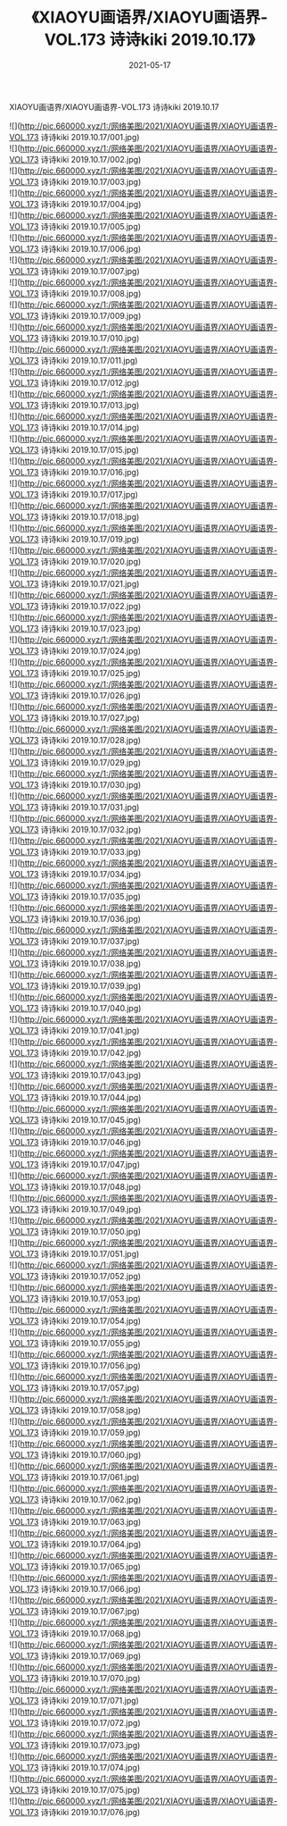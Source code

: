 ﻿---
layout: post
title:  《XIAOYU画语界/XIAOYU画语界-VOL.173 诗诗kiki 2019.10.17》
date:   2021-05-17
img: http://pic.660000.xyz/1:/网络美图/2021/XIAOYU画语界/XIAOYU画语界-VOL.173 诗诗kiki 2019.10.17/000.jpg
categories: [美女, 清纯, 唯美]
---

XIAOYU画语界/XIAOYU画语界-VOL.173 诗诗kiki 2019.10.17

 ![](http://pic.660000.xyz/1:/网络美图/2021/XIAOYU画语界/XIAOYU画语界-VOL.173 诗诗kiki 2019.10.17/001.jpg) <br>![](http://pic.660000.xyz/1:/网络美图/2021/XIAOYU画语界/XIAOYU画语界-VOL.173 诗诗kiki 2019.10.17/002.jpg) <br>![](http://pic.660000.xyz/1:/网络美图/2021/XIAOYU画语界/XIAOYU画语界-VOL.173 诗诗kiki 2019.10.17/003.jpg) <br>![](http://pic.660000.xyz/1:/网络美图/2021/XIAOYU画语界/XIAOYU画语界-VOL.173 诗诗kiki 2019.10.17/004.jpg) <br>![](http://pic.660000.xyz/1:/网络美图/2021/XIAOYU画语界/XIAOYU画语界-VOL.173 诗诗kiki 2019.10.17/005.jpg) <br>![](http://pic.660000.xyz/1:/网络美图/2021/XIAOYU画语界/XIAOYU画语界-VOL.173 诗诗kiki 2019.10.17/006.jpg) <br>![](http://pic.660000.xyz/1:/网络美图/2021/XIAOYU画语界/XIAOYU画语界-VOL.173 诗诗kiki 2019.10.17/007.jpg) <br>![](http://pic.660000.xyz/1:/网络美图/2021/XIAOYU画语界/XIAOYU画语界-VOL.173 诗诗kiki 2019.10.17/008.jpg) <br>![](http://pic.660000.xyz/1:/网络美图/2021/XIAOYU画语界/XIAOYU画语界-VOL.173 诗诗kiki 2019.10.17/009.jpg) <br>![](http://pic.660000.xyz/1:/网络美图/2021/XIAOYU画语界/XIAOYU画语界-VOL.173 诗诗kiki 2019.10.17/010.jpg) <br>![](http://pic.660000.xyz/1:/网络美图/2021/XIAOYU画语界/XIAOYU画语界-VOL.173 诗诗kiki 2019.10.17/011.jpg) <br>![](http://pic.660000.xyz/1:/网络美图/2021/XIAOYU画语界/XIAOYU画语界-VOL.173 诗诗kiki 2019.10.17/012.jpg) <br>![](http://pic.660000.xyz/1:/网络美图/2021/XIAOYU画语界/XIAOYU画语界-VOL.173 诗诗kiki 2019.10.17/013.jpg) <br>![](http://pic.660000.xyz/1:/网络美图/2021/XIAOYU画语界/XIAOYU画语界-VOL.173 诗诗kiki 2019.10.17/014.jpg) <br>![](http://pic.660000.xyz/1:/网络美图/2021/XIAOYU画语界/XIAOYU画语界-VOL.173 诗诗kiki 2019.10.17/015.jpg) <br>![](http://pic.660000.xyz/1:/网络美图/2021/XIAOYU画语界/XIAOYU画语界-VOL.173 诗诗kiki 2019.10.17/016.jpg) <br>![](http://pic.660000.xyz/1:/网络美图/2021/XIAOYU画语界/XIAOYU画语界-VOL.173 诗诗kiki 2019.10.17/017.jpg) <br>![](http://pic.660000.xyz/1:/网络美图/2021/XIAOYU画语界/XIAOYU画语界-VOL.173 诗诗kiki 2019.10.17/018.jpg) <br>![](http://pic.660000.xyz/1:/网络美图/2021/XIAOYU画语界/XIAOYU画语界-VOL.173 诗诗kiki 2019.10.17/019.jpg) <br>![](http://pic.660000.xyz/1:/网络美图/2021/XIAOYU画语界/XIAOYU画语界-VOL.173 诗诗kiki 2019.10.17/020.jpg) <br>![](http://pic.660000.xyz/1:/网络美图/2021/XIAOYU画语界/XIAOYU画语界-VOL.173 诗诗kiki 2019.10.17/021.jpg) <br>![](http://pic.660000.xyz/1:/网络美图/2021/XIAOYU画语界/XIAOYU画语界-VOL.173 诗诗kiki 2019.10.17/022.jpg) <br>![](http://pic.660000.xyz/1:/网络美图/2021/XIAOYU画语界/XIAOYU画语界-VOL.173 诗诗kiki 2019.10.17/023.jpg) <br>![](http://pic.660000.xyz/1:/网络美图/2021/XIAOYU画语界/XIAOYU画语界-VOL.173 诗诗kiki 2019.10.17/024.jpg) <br>![](http://pic.660000.xyz/1:/网络美图/2021/XIAOYU画语界/XIAOYU画语界-VOL.173 诗诗kiki 2019.10.17/025.jpg) <br>![](http://pic.660000.xyz/1:/网络美图/2021/XIAOYU画语界/XIAOYU画语界-VOL.173 诗诗kiki 2019.10.17/026.jpg) <br>![](http://pic.660000.xyz/1:/网络美图/2021/XIAOYU画语界/XIAOYU画语界-VOL.173 诗诗kiki 2019.10.17/027.jpg) <br>![](http://pic.660000.xyz/1:/网络美图/2021/XIAOYU画语界/XIAOYU画语界-VOL.173 诗诗kiki 2019.10.17/028.jpg) <br>![](http://pic.660000.xyz/1:/网络美图/2021/XIAOYU画语界/XIAOYU画语界-VOL.173 诗诗kiki 2019.10.17/029.jpg) <br>![](http://pic.660000.xyz/1:/网络美图/2021/XIAOYU画语界/XIAOYU画语界-VOL.173 诗诗kiki 2019.10.17/030.jpg) <br>![](http://pic.660000.xyz/1:/网络美图/2021/XIAOYU画语界/XIAOYU画语界-VOL.173 诗诗kiki 2019.10.17/031.jpg) <br>![](http://pic.660000.xyz/1:/网络美图/2021/XIAOYU画语界/XIAOYU画语界-VOL.173 诗诗kiki 2019.10.17/032.jpg) <br>![](http://pic.660000.xyz/1:/网络美图/2021/XIAOYU画语界/XIAOYU画语界-VOL.173 诗诗kiki 2019.10.17/033.jpg) <br>![](http://pic.660000.xyz/1:/网络美图/2021/XIAOYU画语界/XIAOYU画语界-VOL.173 诗诗kiki 2019.10.17/034.jpg) <br>![](http://pic.660000.xyz/1:/网络美图/2021/XIAOYU画语界/XIAOYU画语界-VOL.173 诗诗kiki 2019.10.17/035.jpg) <br>![](http://pic.660000.xyz/1:/网络美图/2021/XIAOYU画语界/XIAOYU画语界-VOL.173 诗诗kiki 2019.10.17/036.jpg) <br>![](http://pic.660000.xyz/1:/网络美图/2021/XIAOYU画语界/XIAOYU画语界-VOL.173 诗诗kiki 2019.10.17/037.jpg) <br>![](http://pic.660000.xyz/1:/网络美图/2021/XIAOYU画语界/XIAOYU画语界-VOL.173 诗诗kiki 2019.10.17/038.jpg) <br>![](http://pic.660000.xyz/1:/网络美图/2021/XIAOYU画语界/XIAOYU画语界-VOL.173 诗诗kiki 2019.10.17/039.jpg) <br>![](http://pic.660000.xyz/1:/网络美图/2021/XIAOYU画语界/XIAOYU画语界-VOL.173 诗诗kiki 2019.10.17/040.jpg) <br>![](http://pic.660000.xyz/1:/网络美图/2021/XIAOYU画语界/XIAOYU画语界-VOL.173 诗诗kiki 2019.10.17/041.jpg) <br>![](http://pic.660000.xyz/1:/网络美图/2021/XIAOYU画语界/XIAOYU画语界-VOL.173 诗诗kiki 2019.10.17/042.jpg) <br>![](http://pic.660000.xyz/1:/网络美图/2021/XIAOYU画语界/XIAOYU画语界-VOL.173 诗诗kiki 2019.10.17/043.jpg) <br>![](http://pic.660000.xyz/1:/网络美图/2021/XIAOYU画语界/XIAOYU画语界-VOL.173 诗诗kiki 2019.10.17/044.jpg) <br>![](http://pic.660000.xyz/1:/网络美图/2021/XIAOYU画语界/XIAOYU画语界-VOL.173 诗诗kiki 2019.10.17/045.jpg) <br>![](http://pic.660000.xyz/1:/网络美图/2021/XIAOYU画语界/XIAOYU画语界-VOL.173 诗诗kiki 2019.10.17/046.jpg) <br>![](http://pic.660000.xyz/1:/网络美图/2021/XIAOYU画语界/XIAOYU画语界-VOL.173 诗诗kiki 2019.10.17/047.jpg) <br>![](http://pic.660000.xyz/1:/网络美图/2021/XIAOYU画语界/XIAOYU画语界-VOL.173 诗诗kiki 2019.10.17/048.jpg) <br>![](http://pic.660000.xyz/1:/网络美图/2021/XIAOYU画语界/XIAOYU画语界-VOL.173 诗诗kiki 2019.10.17/049.jpg) <br>![](http://pic.660000.xyz/1:/网络美图/2021/XIAOYU画语界/XIAOYU画语界-VOL.173 诗诗kiki 2019.10.17/050.jpg) <br>![](http://pic.660000.xyz/1:/网络美图/2021/XIAOYU画语界/XIAOYU画语界-VOL.173 诗诗kiki 2019.10.17/051.jpg) <br>![](http://pic.660000.xyz/1:/网络美图/2021/XIAOYU画语界/XIAOYU画语界-VOL.173 诗诗kiki 2019.10.17/052.jpg) <br>![](http://pic.660000.xyz/1:/网络美图/2021/XIAOYU画语界/XIAOYU画语界-VOL.173 诗诗kiki 2019.10.17/053.jpg) <br>![](http://pic.660000.xyz/1:/网络美图/2021/XIAOYU画语界/XIAOYU画语界-VOL.173 诗诗kiki 2019.10.17/054.jpg) <br>![](http://pic.660000.xyz/1:/网络美图/2021/XIAOYU画语界/XIAOYU画语界-VOL.173 诗诗kiki 2019.10.17/055.jpg) <br>![](http://pic.660000.xyz/1:/网络美图/2021/XIAOYU画语界/XIAOYU画语界-VOL.173 诗诗kiki 2019.10.17/056.jpg) <br>![](http://pic.660000.xyz/1:/网络美图/2021/XIAOYU画语界/XIAOYU画语界-VOL.173 诗诗kiki 2019.10.17/057.jpg) <br>![](http://pic.660000.xyz/1:/网络美图/2021/XIAOYU画语界/XIAOYU画语界-VOL.173 诗诗kiki 2019.10.17/058.jpg) <br>![](http://pic.660000.xyz/1:/网络美图/2021/XIAOYU画语界/XIAOYU画语界-VOL.173 诗诗kiki 2019.10.17/059.jpg) <br>![](http://pic.660000.xyz/1:/网络美图/2021/XIAOYU画语界/XIAOYU画语界-VOL.173 诗诗kiki 2019.10.17/060.jpg) <br>![](http://pic.660000.xyz/1:/网络美图/2021/XIAOYU画语界/XIAOYU画语界-VOL.173 诗诗kiki 2019.10.17/061.jpg) <br>![](http://pic.660000.xyz/1:/网络美图/2021/XIAOYU画语界/XIAOYU画语界-VOL.173 诗诗kiki 2019.10.17/062.jpg) <br>![](http://pic.660000.xyz/1:/网络美图/2021/XIAOYU画语界/XIAOYU画语界-VOL.173 诗诗kiki 2019.10.17/063.jpg) <br>![](http://pic.660000.xyz/1:/网络美图/2021/XIAOYU画语界/XIAOYU画语界-VOL.173 诗诗kiki 2019.10.17/064.jpg) <br>![](http://pic.660000.xyz/1:/网络美图/2021/XIAOYU画语界/XIAOYU画语界-VOL.173 诗诗kiki 2019.10.17/065.jpg) <br>![](http://pic.660000.xyz/1:/网络美图/2021/XIAOYU画语界/XIAOYU画语界-VOL.173 诗诗kiki 2019.10.17/066.jpg) <br>![](http://pic.660000.xyz/1:/网络美图/2021/XIAOYU画语界/XIAOYU画语界-VOL.173 诗诗kiki 2019.10.17/067.jpg) <br>![](http://pic.660000.xyz/1:/网络美图/2021/XIAOYU画语界/XIAOYU画语界-VOL.173 诗诗kiki 2019.10.17/068.jpg) <br>![](http://pic.660000.xyz/1:/网络美图/2021/XIAOYU画语界/XIAOYU画语界-VOL.173 诗诗kiki 2019.10.17/069.jpg) <br>![](http://pic.660000.xyz/1:/网络美图/2021/XIAOYU画语界/XIAOYU画语界-VOL.173 诗诗kiki 2019.10.17/070.jpg) <br>![](http://pic.660000.xyz/1:/网络美图/2021/XIAOYU画语界/XIAOYU画语界-VOL.173 诗诗kiki 2019.10.17/071.jpg) <br>![](http://pic.660000.xyz/1:/网络美图/2021/XIAOYU画语界/XIAOYU画语界-VOL.173 诗诗kiki 2019.10.17/072.jpg) <br>![](http://pic.660000.xyz/1:/网络美图/2021/XIAOYU画语界/XIAOYU画语界-VOL.173 诗诗kiki 2019.10.17/073.jpg) <br>![](http://pic.660000.xyz/1:/网络美图/2021/XIAOYU画语界/XIAOYU画语界-VOL.173 诗诗kiki 2019.10.17/074.jpg) <br>![](http://pic.660000.xyz/1:/网络美图/2021/XIAOYU画语界/XIAOYU画语界-VOL.173 诗诗kiki 2019.10.17/075.jpg) <br>![](http://pic.660000.xyz/1:/网络美图/2021/XIAOYU画语界/XIAOYU画语界-VOL.173 诗诗kiki 2019.10.17/076.jpg) <br>